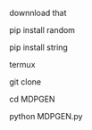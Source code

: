 downnload that	





pip install random


pip install string


termux


git clone


cd MDPGEN


python MDPGEN.py
 
